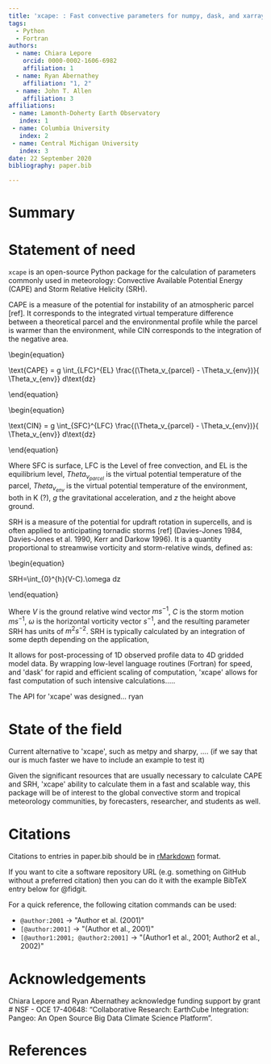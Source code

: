 ```yaml
---
title: 'xcape: : Fast convective parameters for numpy, dask, and xarray'
tags:
  - Python
  - Fortran
authors:
  - name: Chiara Lepore
    orcid: 0000-0002-1606-6982
    affiliation: 1 
  - name: Ryan Abernathey
    affiliation: "1, 2"
  - name: John T. Allen
    affiliation: 3
affiliations:
 - name: Lamonth-Doherty Earth Observatory
   index: 1
 - name: Columbia University
   index: 2
 - name: Central Michigan University
   index: 3
date: 22 September 2020
bibliography: paper.bib

---
```


# Summary


# Statement of need 

`xcape` is an open-source Python package for the calculation of parameters 
commonly used in meteorology: Convective Available Potential Energy (CAPE) and 
Storm Relative Helicity (SRH). 

CAPE is a measure of the potential for instability of an atmospheric parcel [ref]. It corresponds to the integrated virtual temperature difference between a theoretical parcel and the environmental profile while the parcel is warmer than the environment, while CIN corresponds to the integration of the negative area. 

\begin{equation}

 \text{CAPE} = g \int_{LFC}^{EL} \frac{(\Theta_v_{parcel} - \Theta_v_{env})}{  \
              \Theta_v_{env}} d\text{dz}

\end{equation}

\begin{equation}

\text{CIN} = g \int_{SFC}^{LFC} \frac{(\Theta_v_{parcel} - \Theta_v_{env})}{  \
              \Theta_v_{env}} d\text{dz}

\end{equation}

Where SFC is surface, LFC is the Level of free convection, and EL is the equilibrium level, $Theta_v_{parcel}$ is the virtual potential temperature of the parcel, $Theta_v_{env}$ is the virtual potential temperature of the environment, both in K (?), $g$ the gravitational acceleration, and $z$ the height above ground. 

SRH is a measure of the potential for updraft rotation in supercells, and is often applied to anticipating tornadic storms [ref] (Davies-Jones 1984, Davies-Jones et al. 1990, Kerr and Darkow 1996). It is a quantity proportional to streamwise vorticity and storm-relative winds, defined as: 

\begin{equation}

  SRH=\int_{0}^{h}(V-C).\omega dz   

\end{equation}

Where $V$ is the ground relative wind vector $ms^{-1}$, $C$ is the storm motion $ms^{-1}$, $\omega$ is the horizontal vorticity vector $s^{-1}$, and the resulting parameter SRH has units of $m^{2}s^{-2}$. SRH is typically calculated by an integration of some depth depending on the application,


It allows for post-processing of 1D observed profile data to 4D gridded 
model data. By wrapping low-level language routines (Fortran) for speed, and 'dask' for rapid and efficient scaling of computation, 'xcape' allows for fast computation of such intensive calculations…..

The API for 'xcape' was designed… ryan

# State of the field 
Current alternative to 'xcape', such as metpy and sharpy, …. (if we say that our is much faster we have to include an example to test it)

Given the significant resources that are usually necessary to calculate CAPE and SRH, 'xcape' ability to calculate them in a fast and scalable way, this package will be of interest to the global convective storm and tropical meteorology communities, by forecasters, researcher, and students as well.




# Citations

Citations to entries in paper.bib should be in
[rMarkdown](http://rmarkdown.rstudio.com/authoring_bibliographies_and_citations.html)
format.

If you want to cite a software repository URL (e.g. something on GitHub without a preferred
citation) then you can do it with the example BibTeX entry below for @fidgit.

For a quick reference, the following citation commands can be used:
- `@author:2001`  ->  "Author et al. (2001)"
- `[@author:2001]` -> "(Author et al., 2001)"
- `[@author1:2001; @author2:2001]` -> "(Author1 et al., 2001; Author2 et al., 2002)"


# Acknowledgements

Chiara Lepore and Ryan Abernathey acknowledge funding support by grant # NSF - OCE 17-40648: “Collaborative Research:  EarthCube Integration:  Pangeo:  An Open Source Big Data Climate Science Platform”.

# References
